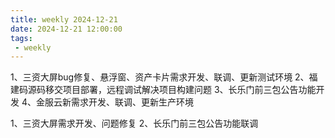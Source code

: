 ```yaml
---
title: weekly 2024-12-21
date: 2024-12-21 12:00:00
tags:
 - weekly
---
```

1、三资大屏bug修复、悬浮窗、资产卡片需求开发、联调、更新测试环境
2、福建码源码移交项目部署，远程调试解决项目构建问题
3、长乐门前三包公告功能开发
4、金服云新需求开发、联调、更新生产环境

1、三资大屏需求开发、问题修复
2、长乐门前三包公告功能联调
